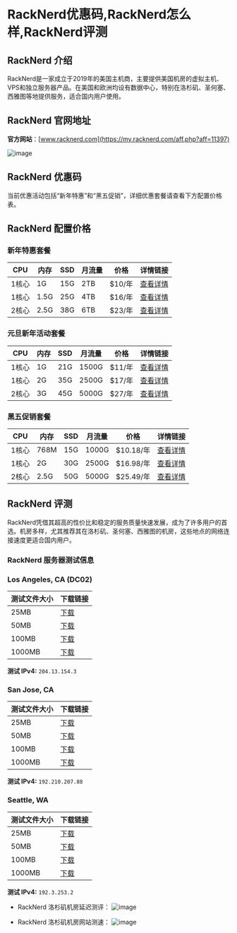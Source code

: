 # RackNerd优惠码,RackNerd怎么样,RackNerd评测

## RackNerd 介绍
RackNerd是一家成立于2019年的美国主机商，主要提供美国机房的虚拟主机、VPS和独立服务器产品。在美国和欧洲均设有数据中心，特别在洛杉矶、圣何塞、西雅图等地提供服务，适合国内用户使用。

## RackNerd 官网地址
**官方网站**：[www.racknerd.com](https://my.racknerd.com/aff.php?aff=11397)

![image](https://github.com/eliaqgraha/RackNerd/assets/157687285/58786206-1df6-4a97-8c7f-9170292223d4)

## RackNerd 优惠码
当前优惠活动包括“新年特惠”和“黑五促销”，详细优惠套餐请查看下方配置价格表。

## RackNerd 配置价格

### 新年特惠套餐

| CPU | 内存 | SSD | 月流量 | 价格 | 详情链接 |
|-----|------|-----|--------|------|----------|
| 1核心 | 1G | 15G | 2TB | $10/年 | [查看详情](https://my.racknerd.com/aff.php?aff=11397&pid=838) |
| 1核心 | 1.5G | 25G | 4TB | $16/年 | [查看详情](https://my.racknerd.com/aff.php?aff=11397&pid=839) |
| 2核心 | 2.5G | 38G | 6TB | $23/年 | [查看详情](https://my.racknerd.com/aff.php?aff=11397&pid=840) |

### 元旦新年活动套餐

| CPU | 内存 | SSD | 月流量 | 价格 | 详情链接 |
|-----|------|-----|--------|------|----------|
| 1核心 | 1G | 21G | 1500G | $11/年 | [查看详情](https://my.racknerd.com/aff.php?aff=11397&pid=826) |
| 1核心 | 2G | 35G | 2500G | $17/年 | [查看详情](https://my.racknerd.com/aff.php?aff=11397&pid=827) |
| 2核心 | 3G | 45G | 5000G | $27/年 | [查看详情](https://my.racknerd.com/aff.php?aff=11397&pid=828) |

### 黑五促销套餐

| CPU | 内存 | SSD | 月流量 | 价格 | 详情链接 |
|-----|------|-----|--------|------|----------|
| 1核心 | 768M | 15G | 1000G | $10.18/年 | [查看详情](https://my.racknerd.com/aff.php?aff=11397&pid=792) |
| 1核心 | 2G | 30G | 2500G | $16.98/年 | [查看详情](https://my.racknerd.com/aff.php?aff=11397&pid=793) |
| 2核心 | 2.5G | 50G | 5000G | $25.49/年 | [查看详情](https://my.racknerd.com/aff.php?aff=11397&pid=794) |

## RackNerd 评测
RackNerd凭借其超高的性价比和稳定的服务质量快速发展，成为了许多用户的首选。机房多样，尤其推荐其在洛杉矶、圣何塞、西雅图的机房，这些地点的网络连接速度更适合国内用户。

### RackNerd 服务器测试信息

### Los Angeles, CA (DC02)

| 测试文件大小 | 下载链接 |
|--------------|----------|
| 25MB         | [下载](https://lg-lax02.racknerd.com/25MB.test) |
| 50MB         | [下载](https://lg-lax02.racknerd.com/50MB.test) |
| 100MB        | [下载](https://lg-lax02.racknerd.com/100MB.test) |
| 1000MB       | [下载](https://lg-lax02.racknerd.com/1000MB.test) |
**测试 IPv4:** `204.13.154.3`

### San Jose, CA

| 测试文件大小 | 下载链接 |
|--------------|----------|
| 25MB         | [下载](http://lg-sj.racknerd.com/25MB.test) |
| 50MB         | [下载](http://lg-sj.racknerd.com/50MB.test) |
| 100MB        | [下载](http://lg-sj.racknerd.com/100MB.test) |
| 1000MB       | [下载](http://lg-sj.racknerd.com/1000MB.test) |
**测试 IPv4:** `192.210.207.88`

### Seattle, WA

| 测试文件大小 | 下载链接 |
|--------------|----------|
| 25MB         | [下载](http://lg-sea.racknerd.com/25MB.test) |
| 50MB         | [下载](http://lg-sea.racknerd.com/50MB.test) |
| 100MB        | [下载](http://lg-sea.racknerd.com/100MB.test) |
| 1000MB       | [下载](http://lg-sea.racknerd.com/1000MB.test) |
**测试 IPv4:** `192.3.253.2`

- RackNerd 洛杉矶机房延迟测评：
![image](https://github.com/eliaqgraha/RackNerd/assets/157687285/d67a2848-ca55-4ec5-9361-360d5653c7ba)

- RackNerd 洛杉矶机房网站测速：
 ![image](https://github.com/eliaqgraha/RackNerd/assets/157687285/07dfc068-d2be-4673-9fa3-23c497444c1e)

